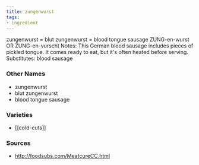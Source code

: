 ```yaml
---
title: zungenwurst
tags:
- ingredient
---
```

zungenwurst = blut zungenwurst = blood tongue sausage ZUNG-en-wurst OR ZUNG-en-vurscht Notes: This German blood sausage includes pieces of pickled tongue. It comes ready to eat, but it's often heated before serving. Substitutes: blood sausage

### Other Names

* zungenwurst
* blut zungenwurst
* blood tongue sausage

### Varieties

* [[cold-cuts]]

### Sources
* http://foodsubs.com/MeatcureCC.html
